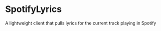 SpotifyLyrics
=============

A lightweight client that pulls lyrics for the current track playing in Spotify
